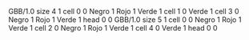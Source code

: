 <gs-board> GBB/1.0
size 4 1
cell 0 0 Negro 1 Rojo 1 Verde 1 
cell 1 0 Verde 1 
cell 3 0 Negro 1 Rojo 1 Verde 1 
head 0 0
 </gs-board>
<gs-board> GBB/1.0
size 5 1
cell 0 0 Negro 1 Rojo 1 Verde 1 
cell 2 0 Negro 1 Rojo 1 Verde 1 
cell 4 0 Verde 1 
head 0 0
 </gs-board>